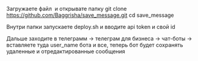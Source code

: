 Загружаете файл  и открывате папку
git clone https://github.com/Baggrisha/save_message.git
cd save_message

Внутри папки запускаете deploy.sh и вводите api token и свой id

Дальше заходите в телеграмм -> телеграм для бизнеса -> чат-боты -> вставляете туда user_name бота и все, теперь бот будет сохранять удаленные и отредактированные сообщения

